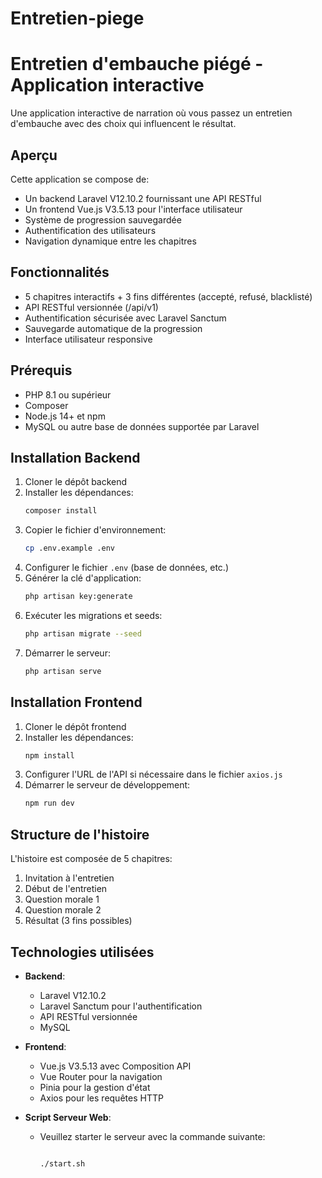 # Entretien-piege

# Entretien d'embauche piégé - Application interactive

Une application interactive de narration où vous passez un entretien d'embauche avec des choix qui influencent le résultat.

## Aperçu

Cette application se compose de:
- Un backend Laravel V12.10.2 fournissant une API RESTful
- Un frontend Vue.js V3.5.13 pour l'interface utilisateur
- Système de progression sauvegardée
- Authentification des utilisateurs
- Navigation dynamique entre les chapitres

## Fonctionnalités

- 5 chapitres interactifs + 3 fins différentes (accepté, refusé, blacklisté)
- API RESTful versionnée (/api/v1)
- Authentification sécurisée avec Laravel Sanctum
- Sauvegarde automatique de la progression
- Interface utilisateur responsive

## Prérequis

- PHP 8.1 ou supérieur
- Composer
- Node.js 14+ et npm
- MySQL ou autre base de données supportée par Laravel

## Installation Backend

1. Cloner le dépôt backend
2. Installer les dépendances:
   ```bash
   composer install
   ```
3. Copier le fichier d'environnement:
   ```bash
   cp .env.example .env
   ```
4. Configurer le fichier `.env` (base de données, etc.)
5. Générer la clé d'application:
   ```bash
   php artisan key:generate
   ```
6. Exécuter les migrations et seeds:
   ```bash
   php artisan migrate --seed
   ```
7. Démarrer le serveur:
   ```bash
   php artisan serve
   ```

## Installation Frontend

1. Cloner le dépôt frontend
2. Installer les dépendances:
   ```bash
   npm install
   ```
3. Configurer l'URL de l'API si nécessaire dans le fichier `axios.js`
4. Démarrer le serveur de développement:
   ```bash
   npm run dev
   ```

## Structure de l'histoire

L'histoire est composée de 5 chapitres:
1. Invitation à l'entretien
2. Début de l'entretien
3. Question morale 1
4. Question morale 2
5. Résultat (3 fins possibles)

## Technologies utilisées

- **Backend**:
  - Laravel V12.10.2
  - Laravel Sanctum pour l'authentification
  - API RESTful versionnée
  - MySQL

- **Frontend**:
  - Vue.js V3.5.13 avec Composition API
  - Vue Router pour la navigation
  - Pinia pour la gestion d'état
  - Axios pour les requêtes HTTP

- **Script Serveur Web**:
   - Veuillez starter le serveur avec la commande suivante: 
      ```bash
      
      ./start.sh

      ```